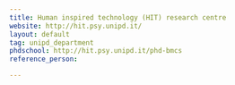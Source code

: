 ```yaml
---
title: Human inspired technology (HIT) research centre
website: http://hit.psy.unipd.it/
layout: default
tag: unipd_department
phdschool: http://hit.psy.unipd.it/phd-bmcs
reference_person: 

---
```

